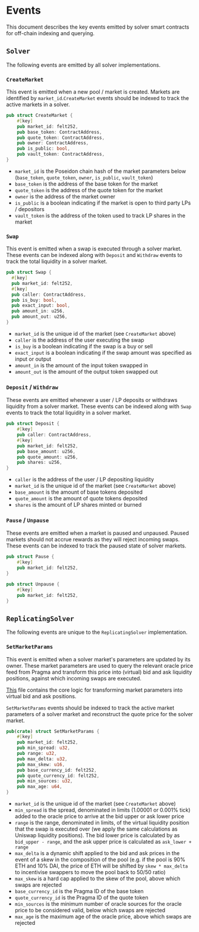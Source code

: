 # Events

This document describes the key events emitted by solver smart contracts for off-chain indexing and querying.

## `Solver`

The following events are emitted by all solver implementations.

### `CreateMarket`

This event is emitted when a new pool / market is created. Markets are identified by `market_id`.`CreateMarket` events should be indexed to track the active markets in a solver.

```rust
pub struct CreateMarket {
    #[key]
    pub market_id: felt252,
    pub base_token: ContractAddress,
    pub quote_token: ContractAddress,
    pub owner: ContractAddress,
    pub is_public: bool,
    pub vault_token: ContractAddress,
}
```

- `market_id` is the Poseidon chain hash of the market parameters below (`base_token`, `quote_token`, `owner`, `is_public`, `vault_token`)
- `base_token` is the address of the base token for the market
- `quote_token` is the address of the quote token for the market
- `owner` is the address of the market owner
- `is_public` is a boolean indicating if the market is open to third party LPs / depositors
- `vault_token` is the address of the token used to track LP shares in the market

### `Swap`

This event is emitted when a swap is executed through a solver market. These events can be indexed along with `Deposit` and `Withdraw` events to track the total liquidity in a solver market.

```rust
pub struct Swap {
  #[key]
  pub market_id: felt252,
  #[key]
  pub caller: ContractAddress,
  pub is_buy: bool,
  pub exact_input: bool,
  pub amount_in: u256,
  pub amount_out: u256,
}
```

- `market_id` is the unique id of the market (see `CreateMarket` above)
- `caller` is the address of the user executing the swap
- `is_buy` is a boolean indicating if the swap is a buy or sell
- `exact_input` is a boolean indicating if the swap amount was specified as input or output
- `amount_in` is the amount of the input token swapped in
- `amount_out` is the amount of the output token swapped out

### `Deposit` / `Withdraw`

These events are emitted whenever a user / LP deposits or withdraws liquidity from a solver market. These events can be indexed along with `Swap` events to track the total liquidity in a solver market.

```rust
pub struct Deposit {
    #[key]
    pub caller: ContractAddress,
    #[key]
    pub market_id: felt252,
    pub base_amount: u256,
    pub quote_amount: u256,
    pub shares: u256,
}
```

- `caller` is the address of the user / LP depositing liquidity
- `market_id` is the unique id of the market (see `CreateMarket` above)
- `base_amount` is the amount of base tokens deposited
- `quote_amount` is the amount of quote tokens deposited
- `shares` is the amount of LP shares minted or burned

### `Pause` / `Unpause`

These events are emitted when a market is paused and unpaused. Paused markets should not accrue rewards as they will reject incoming swaps. These events can be indexed to track the paused state of solver markets.

```rust
pub struct Pause {
    #[key]
    pub market_id: felt252,
}
```

```rust
pub struct Unpause {
    #[key]
    pub market_id: felt252,
}
```

## `ReplicatingSolver`

The following events are unique to the `ReplicatingSolver` implementation.

### `SetMarketParams`

This event is emitted when a solver market's parameters are updated by its owner. These market parameters are used to query the relevant oracle price feed from Pragma and transform this price into (virtual) bid and ask liquidity positions, against which incoming swaps are executed.

[This](../packages/replicating/src/libraries/spread_math.cairo) file contains the core logic for transforming market parameters into virtual bid and ask positions.

`SetMarketParams` events should be indexed to track the active market parameters of a solver market and reconstruct the quote price for the solver market.

```rust
pub(crate) struct SetMarketParams {
    #[key]
    pub market_id: felt252,
    pub min_spread: u32,
    pub range: u32,
    pub max_delta: u32,
    pub max_skew: u16,
    pub base_currency_id: felt252,
    pub quote_currency_id: felt252,
    pub min_sources: u32,
    pub max_age: u64,
}
```

- `market_id` is the unique id of the market (see `CreateMarket` above)
- `min_spread` is the spread, denominated in limits (1.00001 or 0.001% tick) added to the oracle price to arrive at the bid upper or ask lower price
- `range` is the range, denominated in limits, of the virtual liquidity position that the swap is executed over (we apply the same calculations as Uniswap liquidity positions). The bid lower price is calculated by as `bid_upper - range`, and the ask upper price is calculated as `ask_lower + range`
- `max_delta` is a dynamic shift applied to the bid and ask prices in the event of a skew in the composition of the pool (e.g. if the pool is 90% ETH and 10% DAI, the price of ETH will be shifted by `skew * max_delta` to incentivise swappers to move the pool back to 50/50 ratio)
- `max_skew` is a hard cap applied to the skew of the pool, above which swaps are rejected
- `base_currency_id` is the Pragma ID of the base token
- `quote_currency_id` is the Pragma ID of the quote token
- `min_sources` is the minimum number of oracle sources for the oracle price to be considered valid, below which swaps are rejected
- `max_age` is the maximum age of the oracle price, above which swaps are rejected
